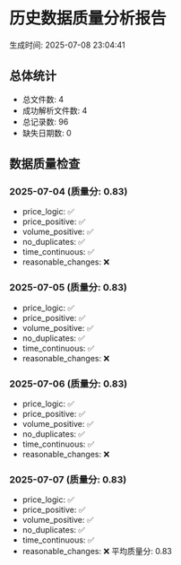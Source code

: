 # 历史数据质量分析报告
生成时间: 2025-07-08 23:04:41

## 总体统计
- 总文件数: 4
- 成功解析文件数: 4
- 总记录数: 96
- 缺失日期数: 0

## 数据质量检查
### 2025-07-04 (质量分: 0.83)
  - price_logic: ✅
  - price_positive: ✅
  - volume_positive: ✅
  - no_duplicates: ✅
  - time_continuous: ✅
  - reasonable_changes: ❌
### 2025-07-05 (质量分: 0.83)
  - price_logic: ✅
  - price_positive: ✅
  - volume_positive: ✅
  - no_duplicates: ✅
  - time_continuous: ✅
  - reasonable_changes: ❌
### 2025-07-06 (质量分: 0.83)
  - price_logic: ✅
  - price_positive: ✅
  - volume_positive: ✅
  - no_duplicates: ✅
  - time_continuous: ✅
  - reasonable_changes: ❌
### 2025-07-07 (质量分: 0.83)
  - price_logic: ✅
  - price_positive: ✅
  - volume_positive: ✅
  - no_duplicates: ✅
  - time_continuous: ✅
  - reasonable_changes: ❌
平均质量分: 0.83